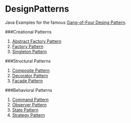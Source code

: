 DesignPatterns
==============

Java Examples for the famous [Gang-of-Four Desing Pattern](http://en.wikipedia.org/wiki/Design_Patterns).

###Creational Patterns
1. [Abstract Factory Pattern](https://github.com/aerobless/DesignPatterns/tree/master/DesignPatterns/src/ch/theowinter/abstractFactory)
2. [Factory Pattern](https://github.com/aerobless/DesignPatterns/tree/master/DesignPatterns/src/ch/theowinter/factory)
3. [Singleton Pattern](https://github.com/aerobless/DesignPatterns/tree/master/DesignPatterns/src/ch/theowinter/singleton)

###Structural Patterns
1. [Composite Pattern](https://github.com/aerobless/DesignPatterns/tree/master/DesignPatterns/src/ch/theowinter/composite)
2. [Decorator Pattern](https://github.com/aerobless/DesignPatterns/tree/master/DesignPatterns/src/ch/theowinter/composite)
3. [Facade Pattern](https://github.com/aerobless/DesignPatterns/tree/master/DesignPatterns/src/ch/theowinter/facade)

###Behavioral Patterns
1. [Command Pattern](https://github.com/aerobless/DesignPatterns/tree/master/DesignPatterns/src/ch/theowinter/command)
2. [Observer Pattern](https://github.com/aerobless/DesignPatterns/tree/master/DesignPatterns/src/ch/theowinter/observer)
3. [State Pattern](https://github.com/aerobless/DesignPatterns/tree/master/DesignPatterns/src/ch/theowinter/state)
4. [Strategy Pattern](https://github.com/aerobless/DesignPatterns/tree/master/DesignPatterns/src/ch/theowinter/strategy)
